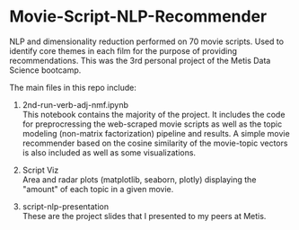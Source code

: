 # Movie-Script-NLP-Recommender
NLP and dimensionality reduction performed on 70 movie scripts. Used to identify core themes in each film for the purpose of providing recommendations. This was the 3rd personal project of the Metis Data Science bootcamp.

The main files in this repo include:
1) 2nd-run-verb-adj-nmf.ipynb <br>
This notebook contains the majority of the project. It includes the code for preprocressing the web-scraped movie scripts as well as the topic modeling (non-matrix factorization) pipeline and results. A simple movie recommender based on the cosine similarity of the movie-topic vectors is also included as well as some visualizations. 

2) Script Viz <br>
Area and radar plots (matplotlib, seaborn, plotly) displaying the "amount" of each topic in a given movie. 

3) script-nlp-presentation <br>
These are the project slides that I presented to my peers at Metis. 
